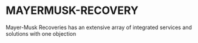# MAYERMUSK-RECOVERY
Mayer-Musk Recoveries has an extensive array of integrated services and solutions with one objection
